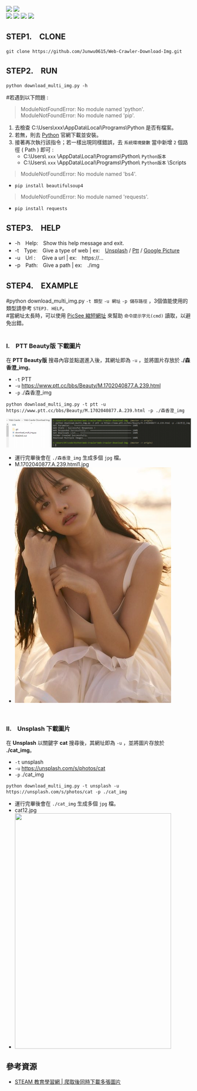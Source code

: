 [![](https://img.shields.io/badge/Project-Crawler-blue.svg?style=plastic)](https://github.com/Junwu0615/Crawler-Keywords-And-Use-LineBot) 
[![](https://img.shields.io/badge/Language-Python-blue.svg?style=plastic)](https://www.python.org/) </br>
[![](https://img.shields.io/badge/Package-BeautifulSoup-green.svg?style=plastic)](https://pypi.org/project/beautifulsoup4/) 
[![](https://img.shields.io/badge/Package-Requests-green.svg?style=plastic)](https://pypi.org/project/requests/) 
[![](https://img.shields.io/badge/Package-ThreadPoolExecutor-green.svg?style=plastic)](https://pypi.org/project/futures/) 
[![](https://img.shields.io/badge/Package-ArgumentParser-green.svg?style=plastic)](https://pypi.org/project/argumentparser/) 

## STEP1.　CLONE
```
git clone https://github.com/Junwu0615/Web-Crawler-Download-Img.git
```

## STEP2.　RUN
```
python download_multi_img.py -h
```
#若遇到以下問題 :
> ModuleNotFoundError: No module named 'python'.<br/>
> ModuleNotFoundError: No module named 'pip'. 
1. 去檢查 C:\Users\xxx\AppData\Local\Programs\Python 是否有檔案。
1. 若無，則去 [Python](https://www.python.org/downloads/) 官網下載並安裝。
1. 接著再次執行該指令；若一樣出現同樣錯誤，去 `系統環境變數` 當中新增 `2` 個路徑 ( Path ) 即可 :
    - C:\Users\ `xxx` \AppData\Local\Programs\Python\ `Python版本`
    - C:\Users\ `xxx` \AppData\Local\Programs\Python\ `Python版本` \Scripts
> ModuleNotFoundError: No module named 'bs4'.<br/>
  - `pip install beautifulsoup4`<br/>
> ModuleNotFoundError: No module named 'requests'.<br/>
  - `pip install requests`

## STEP3.　HELP
- -h　Help:　Show this help message and exit.
- -t　Type:　Give a type of web | ex:　[Unsplash](https://unsplash.com/) / [Ptt](https://www.ptt.cc/bbs/Beauty/index.html) / [Google Picture](https://www.google.com/imghp?hl=zh-TW&ogbl)
- -u　Url :　 Give a url | ex:　https://...
- -p　Path:　Give a path | ex:　./img

## STEP4.　EXAMPLE
#python download_multi_img.py `-t 類型` `-u 網址` `-p 儲存路徑` ，3個值能使用的類型請參考 `STEP3. HELP`。<br/>
#當網址太長時，可以使用 [PicSee 縮短網址](https://picsee.io/?utm_source=picsee-co&utm_medium=referral&utm_term=home) 來幫助 `命令提示字元(cmd)` 讀取，以避免出錯。<br/><br/>

### I.　PTT Beauty版 下載圖片
在 **PTT Beauty版** 搜尋內容並點選進入後，其網址即為 `-u` ，並將圖片存放於 **./森香澄_img**。
- `-t` PTT
- `-u` https://www.ptt.cc/bbs/Beauty/M.1702040877.A.239.html
- `-p` ./森香澄_img
```
python download_multi_img.py -t ptt -u https://www.ptt.cc/bbs/Beauty/M.1702040877.A.239.html -p ./森香澄_img
```
![森香澄.gif](/森香澄_img/森香澄.gif)
 - 運行完畢後會在 `./森香澄_img` 生成多個 `jpg` 檔。
 - M.1702040877.A.239.html1.jpg
 - ![M.1702040877.A.239.html1.jpg](/森香澄_img/M.1702040877.A.239.html1.jpg)

<br/>

### II.　Unsplash 下載圖片
在 **Unsplash** 以關鍵字 **cat** 搜尋後，其網址即為 `-u` ，並將圖片存放於 **./cat_img**。
- `-t` unsplash
- `-u` https://unsplash.com/s/photos/cat
- `-p` ./cat_img
```
python download_multi_img.py -t unsplash -u https://unsplash.com/s/photos/cat -p ./cat_img
```
 - 運行完畢後會在 `./cat_img` 生成多個 `jpg` 檔。
 - cat12.jpg
 - <img width='426' height='640' src="https://github.com/Junwu0615/Web-Crawler-Download-Img-/blob/2c2de3354369eae1aeaae0b3be9c1b7cf7f24941/cat_img/cat16.jpg"/>


## 參考資源
- [STEAM 教育學習網 | 爬取後同時下載多張圖片](https://steam.oxxostudio.tw/)
